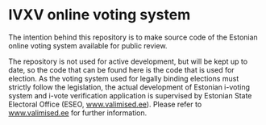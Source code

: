 IVXV online voting system
=========================

The intention behind this repository is to make source code of the Estonian
online voting system available for public review.

The repository is not used for active development, but will be kept up to date,
so the code that can be found here is the code that is used for election. As the
voting system used for legally binding elections must strictly follow the
legislation, the actual development of Estonian i-voting system and i-vote
verification application is supervised by Estonian State Electoral Office (ESEO,
www.valimised.ee). Please refer to www.valimised.ee for further information.

